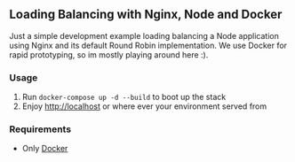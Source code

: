 ## Loading Balancing with Nginx, Node and Docker

Just a simple development example loading balancing a Node application using Nginx and its default Round Robin implementation. We use Docker for rapid prototyping, so im mostly playing around here :).

### Usage

1. Run `docker-compose up -d --build` to boot up the stack
2. Enjoy [http://localhost](http://localhost) or where ever your environment served from

### Requirements

* Only [Docker](Dochttps://www.docker.com)